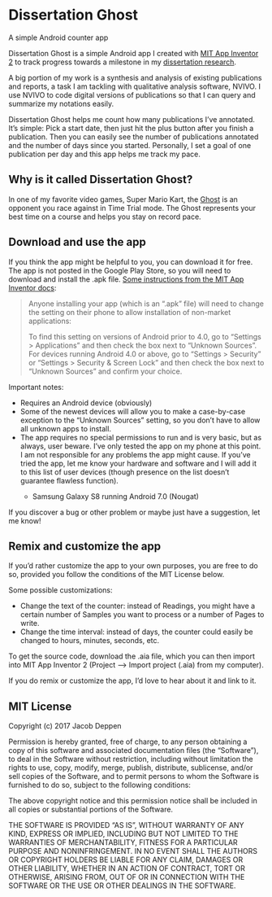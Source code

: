 # Dissertation Ghost
A simple Android counter app

Dissertation Ghost is a simple Android app I created with [MIT App Inventor 2](http://appinventor.mit.edu/explore/) to track progress towards a milestone in my [dissertation research](https://jacobdeppen.wordpress.com/).

A big portion of my work is a synthesis and analysis of existing publications and reports, a task I am tackling with qualitative analysis software, NVIVO. I use NVIVO to code digital versions of publications so that I can query and summarize my notations easily.

Dissertation Ghost helps me count how many publications I’ve annotated. It’s simple: Pick a start date, then just hit the plus button after you finish a publication. Then you can easily see the number of publications annotated and the number of days since you started. Personally, I set a goal of one publication per day and this app helps me track my pace.

<h2>Why is it called Dissertation Ghost?</h2>

In one of my favorite video games, Super Mario Kart, the [Ghost](https://www.mariowiki.com/Ghost_(Mario_Kart)) is an opponent you race against in Time Trial mode. The Ghost represents your best time on a course and helps you stay on record pace.

<h2>Download and use the app</h2>

If you think the app might be helpful to you, you can download it for free. The app is not posted in the Google Play Store, so you will need to download and install the .apk file. [Some instructions from the MIT App Inventor docs](http://appinventor.mit.edu/explore/ai2/share.html):

<blockquote>Anyone installing your app (which is an “.apk” file) will need to change the setting on their phone to allow installation of non-market applications:

To find this setting on versions of Android prior to 4.0, go to “Settings > Applications” and then check the box next to “Unknown Sources”. For devices running Android 4.0 or above, go to “Settings > Security” or “Settings > Security & Screen Lock” and then check the box next to “Unknown Sources” and confirm your choice.</blockquote>

Important notes:
<ul>
<li>Requires an Android device (obviously)</li>
<li>Some of the newest devices will allow you to make a case-by-case exception to the “Unknown Sources” setting, so you don’t have to allow all unknown apps to install.</li>
<li>The app requires no special permissions to run and is very basic, but as always, user beware. I’ve only tested the app on my phone at this point. I am not responsible for any problems the app might cause. If you’ve tried the app, let me know your hardware and software and I will add it to this list of user devices (though presence on the list doesn’t guarantee flawless function).</li>
<ul><li>Samsung Galaxy S8 running Android 7.0 (Nougat)</li></ul></ul>

If you discover a bug or other problem or maybe just have a suggestion, let me know!

<h2>Remix and customize the app</h2>

If you’d rather customize the app to your own purposes, you are free to do so, provided you follow the conditions of the MIT License below.

Some possible customizations:
<ul>
<li>Change the text of the counter: instead of Readings, you might have a certain number of Samples you want to process or a number of Pages to write.</li>
<li>Change the time interval: instead of days, the counter could easily be changed to hours, minutes, seconds, etc.</li>
</ul>

To get the source code, download the .aia file, which you can then import into MIT App Inventor 2 (Project –> Import project (.aia) from my computer).

If you do remix or customize the app, I’d love to hear about it and link to it.

<h2>MIT License</h2>
Copyright (c) 2017 Jacob Deppen

Permission is hereby granted, free of charge, to any person obtaining a copy of this software and associated documentation files (the “Software”), to deal in the Software without restriction, including without limitation the rights to use, copy, modify, merge, publish, distribute, sublicense, and/or sell copies of the Software, and to permit persons to whom the Software is furnished to do so, subject to the following conditions:

The above copyright notice and this permission notice shall be included in all copies or substantial portions of the Software.

THE SOFTWARE IS PROVIDED “AS IS”, WITHOUT WARRANTY OF ANY KIND, EXPRESS OR IMPLIED, INCLUDING BUT NOT LIMITED TO THE WARRANTIES OF MERCHANTABILITY, FITNESS FOR A PARTICULAR PURPOSE AND NONINFRINGEMENT. IN NO EVENT SHALL THE AUTHORS OR COPYRIGHT HOLDERS BE LIABLE FOR ANY CLAIM, DAMAGES OR OTHER LIABILITY, WHETHER IN AN ACTION OF CONTRACT, TORT OR OTHERWISE, ARISING FROM, OUT OF OR IN CONNECTION WITH THE SOFTWARE OR THE USE OR OTHER DEALINGS IN THE SOFTWARE.

